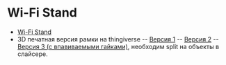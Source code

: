 # Wi-Fi Stand

- [Wi-Fi Stand](https://wifistand.com/)
- 3D печатная версия рамки на thingiverse
-- [Версия 1](https://www.thingiverse.com/thing:4819305)
-- [Версия 2](https://www.thingiverse.com/thing:5292474)
-- [Версия 3 (с впавиваемыми гайками)](./STL/WiFiStand3.stl), необходим split на объекты в слайсере.